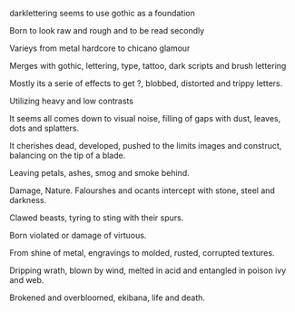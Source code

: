 darklettering seems to use gothic as a foundation

Born to look raw and rough and to be read secondly

Varieys from metal hardcore to chicano glamour

Merges with gothic, lettering, type, tattoo, dark scripts and brush lettering

Mostly its a serie of effects to get ?, blobbed, distorted and trippy letters.

Utilizing heavy and low contrasts

It seems all comes down to visual noise, filling of gaps with dust, leaves, dots and splatters. 

It cherishes dead, developed, pushed to the limits images and construct, balancing on the tip of a blade. 

Leaving petals, ashes, smog and smoke behind. 

Damage, Nature. Falourshes and ocants intercept with stone, steel and darkness.

Clawed beasts, tyring to sting with their spurs.

Born violated or damage of virtuous.

From shine of metal, engravings to molded, rusted, corrupted textures. 

Dripping wrath, blown by wind, melted in acid and entangled in poison ivy and web.

Brokened and overbloomed, ekibana, life and death.